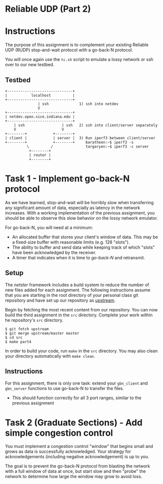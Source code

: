 # Reliable UDP (Part 2)

# Instructions
The purpose of this assignment is to complement your existing Reliable UDP (RUDP) stop-and-wait protocol with a go-back-N protocol.

You will once again use the `tc.sh` script to emulate a lossy network or ssh over to our new testbed.

##  Testbed

```
+------------------------------+
|           localhost          |
+------------------------------+
               | ssh              1) ssh into netdev
               V
+------------------------------+
| netdev.open.sice.indiana.edu |
+------------------------------+
    | ssh                 | ssh   2) ssh into client/server separately
    V                     V
+--------+            +--------+
| client |            | server |  3) Run iperf3 between client/server
+--------+            +--------+     baratheon:~$ iperf3 -s
          \          /               targaryen:~$ iperf3 -c server
           +--------+
           | router |
           +--------+
```

# Task 1 - Implement go-back-N protocol
As we have learned, stop-and-wait will be horribly slow when transferring any significant amount of data, especially as latency in the network increases.  With a working implementation of the previous assignment, you should be able to observe this slow behavior on the lossy network emulator.

For go-back-N, you will need at a minimum:

 - An allocated buffer that stores your client's window of data.  This may be a fixed-size buffer with reasonable limits (e.g. 128 "slots").
 - The ability to buffer and send data while keeping track of which "slots" have been acknowledged by the receiver.
 - A timer that indicates when it is time to *go-back-N* and retransmit.

## Setup

The *netster* framework includes a build system to reduce the number
of new files added for each assignment. The following instructions
assume that you are starting in the root directory of your personal
class git repository and have set up our repository as [upstream](https://github.iu.edu/SICE-Networks/Net-Fall21/wiki/Submission#remote-setup).

Begin by fetching the most recent content from our repository. You can
now build the third assignment in the `src` directory. Complete your work
within he repository's `src` directory.

```
$ git fetch upstream
$ git merge upstream/master master
$ cd src
$ make part4
```

In order to build your code, run `make` in the `src` directory. You may
also clean your directory automatically with `make clean`.

## Instructions

For this assignment, there is only one task: extend your `gbn_client` and `gbn_server` functions to use go-back-N to transfer the files.

  * This should function correctly for all 3 port ranges, similar to the previous assignment

# Task 2 (Graduate Sections) - Add simple congestion control

You must implement a congestion control "window" that begins small and grows as data is successfully acknowledged. Your strategy for acknowledgements (including negative acknowledgement) is up to you.

The goal is to prevent the go-back-N protocol from blasting the network with a full window of data at once, but start slow and then "probe" the network to determine how large the window may grow to avoid loss.
